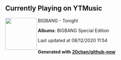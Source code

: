 ## Currently Playing on YTMusic

[<img align="left" width="100" src="https://lh3.googleusercontent.com/A-nlTGFpbdtDQOkE1cy1dzWcqbz6cMB9t55dstt4kzhObtU2TMS1iS_Y8jYmM6rvkiAPm42XNWXhTqeqFQ">](https://music.youtube.com/channel/UCI5OIwx9z32Zurb8t4Umzwg)

BIGBANG - Tonight

**Albums**: BIGBANG Special Edition

Last updated at 08/12/2020 11:54

#### Generated with [20chan/github-now](https://github.com/20chan/github-now)


<!--
**20chan/20chan** is a ✨ _special_ ✨ repository because its `README.md` (this file) appears on your GitHub profile.

Here are some ideas to get you started:

- 🔭 I’m currently working on ...
- 🌱 I’m currently learning ...
- 👯 I’m looking to collaborate on ...
- 🤔 I’m looking for help with ...
- 💬 Ask me about ...
- 📫 How to reach me: ...
- 😄 Pronouns: ...
- ⚡ Fun fact: ...
-->
